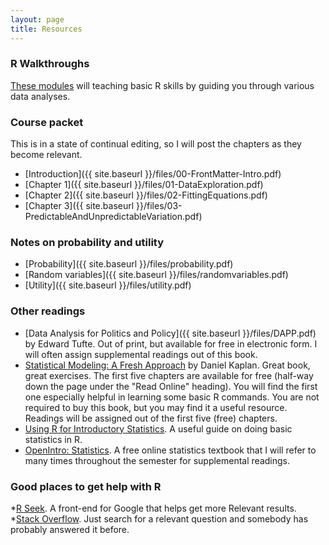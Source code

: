 ```yaml
---
layout: page
title: Resources
---
```


### R Walkthroughs

[These modules](http://jgscott.github.io/teaching/r/Rwalkthroughs.html) will teaching basic R skills by guiding you through various data analyses.

### Course packet

This is in a state of continual editing, so I will post the
  chapters as they become relevant. 

* [Introduction]({{ site.baseurl }}/files/00-FrontMatter-Intro.pdf)    
* [Chapter 1]({{ site.baseurl }}/files/01-DataExploration.pdf)  
* [Chapter 2]({{ site.baseurl }}/files/02-FittingEquations.pdf)  
* [Chapter 3]({{ site.baseurl }}/files/03-PredictableAndUnpredictableVariation.pdf)  

### Notes on probability and utility  

* [Probability]({{ site.baseurl }}/files/probability.pdf)  
* [Random variables]({{ site.baseurl }}/files/randomvariables.pdf)   
* [Utility]({{ site.baseurl }}/files/utility.pdf)   


### Other readings

* [Data Analysis for Politics and Policy]({{ site.baseurl }}/files/DAPP.pdf) by Edward Tufte.  Out of print, but available for free in electronic form. I will often assign supplemental readings out of this book.  
* [Statistical Modeling: A Fresh Approach](http://www.mosaic-web.org/go/StatisticalModeling/) by Daniel Kaplan.  Great book, great exercises.  The first five chapters are available for free (half-way down the page under the "Read Online" heading).  You will find the first one especially helpful in learning some basic R commands.  You are not required to buy this book, but you may find it a useful resource. Readings will be assigned out of the first five (free) chapters.
* [Using R for Introductory Statistics](http://cran.r-project.org/doc/contrib/Verzani-SimpleR.pdf).  A useful guide on doing basic statistics in R.
* [OpenIntro: Statistics](https://www.openintro.org/stat/textbook.php).  A free online statistics textbook that I will refer to many times throughout the semester for supplemental readings.


### Good places to get help with R

*[R Seek](http://rseek.org).  A front-end for Google that helps get more Relevant results.  
*[Stack Overflow](http://stackoverflow.com). Just search for a relevant question and somebody has probably answered it before.  
